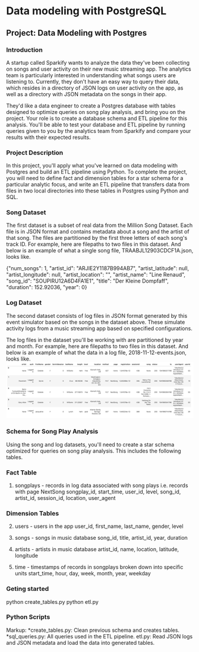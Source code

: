 # Data modeling with PostgreSQL
## Project: Data Modeling with Postgres
### Introduction
A startup called Sparkify wants to analyze the data they've been collecting on songs and user activity on their new music streaming app. The analytics team is particularly interested in understanding what songs users are listening to. Currently, they don't have an easy way to query their data, which resides in a directory of JSON logs on user activity on the app, as well as a directory with JSON metadata on the songs in their app.

They'd like a data engineer to create a Postgres database with tables designed to optimize queries on song play analysis, and bring you on the project. Your role is to create a database schema and ETL pipeline for this analysis. You'll be able to test your database and ETL pipeline by running queries given to you by the analytics team from Sparkify and compare your results with their expected results.

### Project Description
In this project, you'll apply what you've learned on data modeling with Postgres and build an ETL pipeline using Python. To complete the project, you will need to define fact and dimension tables for a star schema for a particular analytic focus, and write an ETL pipeline that transfers data from files in two local directories into these tables in Postgres using Python and SQL.

### Song Dataset
The first dataset is a subset of real data from the Million Song Dataset. Each file is in JSON format and contains metadata about a song and the artist of that song. The files are partitioned by the first three letters of each song's track ID. For example, here are filepaths to two files in this dataset.
And below is an example of what a single song file, TRAABJL12903CDCF1A.json, looks like.

{"num_songs": 1, "artist_id": "ARJIE2Y1187B994AB7", "artist_latitude": null, "artist_longitude": null, "artist_location": "", "artist_name": "Line Renaud", "song_id": "SOUPIRU12A6D4FA1E1", "title": "Der Kleine Dompfaff", "duration": 152.92036, "year": 0}

### Log Dataset
The second dataset consists of log files in JSON format generated by this event simulator based on the songs in the dataset above. These simulate activity logs from a music streaming app based on specified configurations.

The log files in the dataset you'll be working with are partitioned by year and month. For example, here are filepaths to two files in this dataset.
And below is an example of what the data in a log file, 2018-11-12-events.json, looks like.
![](log-data.png)

### Schema for Song Play Analysis
Using the song and log datasets, you'll need to create a star schema optimized for queries on song play analysis. This includes the following tables.

### Fact Table
1. songplays - records in log data associated with song plays i.e. records with page NextSong
            songplay_id, start_time, user_id, level, song_id, artist_id, session_id, location, user_agent
### Dimension Tables
2. users - users in the app
    user_id, first_name, last_name, gender, level
3. songs - songs in music database
    song_id, title, artist_id, year, duration

4. artists - artists in music database
    artist_id, name, location, latitude, longitude
5. time - timestamps of records in songplays broken down into specific units
    start_time, hour, day, week, month, year, weekday

### Geting started
python create_tables.py
python etl.py
### Python Scripts
Markup: *create_tables.py: Clean previous schema and creates tables.
        *sql_queries.py: All queries used in the ETL pipeline.
        etl.py: Read JSON logs and JSON metadata and load the data into generated tables.